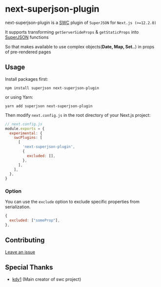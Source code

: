 # next-superjson-plugin


next-superjson-plugin is a [SWC](https://swc.rs) plugin of `SuperJSON` for `Next.js (>=12.2.0)`

It supports transforming `getServerSideProps` & `getStaticProps` into [SuperJSON](https://github.com/blitz-js/superjson) functions

So that makes available to use complex objects(**Date, Map, Set..**) in props of pre-rendered pages

## Usage

Install packages first:

```
npm install superjson next-superjson-plugin
```

or using Yarn:

```
yarn add superjson next-superjson-plugin
```

Then modify `next.config.js` in the root directory of your Next.js project:

```js
// next.config.js
module.exports = {
  experimental: {
    swcPlugins: [
      [
        'next-superjson-plugin',
        {
          excluded: [],
        },
      ],
    ],
  },
}
```

### Option
You can use the `exclude` option to exclude specific properties from serialization.
```js
{
  excluded: ["someProp"],
},
```

## Contributing

[Leave an issue](https://github.com/orionmiz/next-superjson-plugin/issues)

## Special Thanks
- [kdy1](https://github.com/kdy1) (Main creator of swc project)